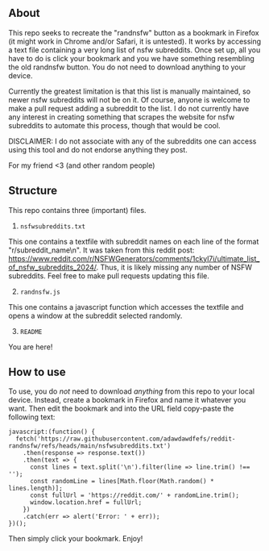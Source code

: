 ## About

This repo seeks to recreate the "randnsfw" button as a bookmark in Firefox (it might work in Chrome and/or Safari, it is untested). It works by accessing a text file containing a very long list of nsfw subreddits. Once set up, all you have to do is click your bookmark and you we have something resembling the old randnsfw button. You do not need to download anything to your device.

Currently the greatest limitation is that this list is manually maintained, so newer nsfw subreddits will not be on it. Of course, anyone is welcome to make a pull request adding a subreddit to the list. I do not currently have any interest in creating something that scrapes the website for nsfw subreddits to automate this process, though that would be cool.

DISCLAIMER: I do not associate with any of the subreddits one can access using this tool and do not endorse anything they post.

For my friend <3 (and other random people)

## Structure

This repo contains three (important) files.

1. ``nsfwsubreddits.txt``

  This one contains a textfile with subreddit names on each line of the format "r/subreddit_name\n". It was taken from this reddit post: https://www.reddit.com/r/NSFWGenerators/comments/1ckyl7i/ultimate_list_of_nsfw_subreddits_2024/. Thus, it is likely missing any number of NSFW subreddits. Feel free to make pull requests updating this file.

2. ``randnsfw.js``

  This one contains a javascript function which accesses the textfile and opens a window at the subreddit selected randomly.

3. ``README``

  You are here!

## How to use

To use, you do *not* need to download *anything* from this repo to your local device. Instead, create a bookmark in Firefox and name it whatever you want. Then edit the bookmark and into the URL field copy-paste the following text:

```
javascript:(function() {
  fetch('https://raw.githubusercontent.com/adawdawdfefs/reddit-randnsfw/refs/heads/main/nsfwsubreddits.txt')
    .then(response => response.text())
    .then(text => {
      const lines = text.split('\n').filter(line => line.trim() !== '');
      const randomLine = lines[Math.floor(Math.random() * lines.length)];
      const fullUrl = 'https://reddit.com/' + randomLine.trim();
      window.location.href = fullUrl;
    })
    .catch(err => alert('Error: ' + err));
})();
```

Then simply click your bookmark. Enjoy!
